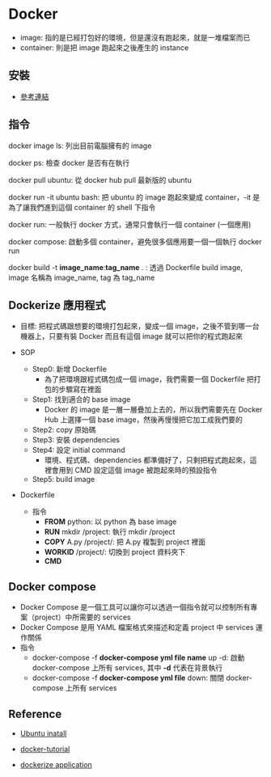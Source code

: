 # Docker

- image: 指的是已經打包好的環境，但是還沒有跑起來，就是一堆檔案而已
- container: 則是把 image 跑起來之後產生的 instance

## 安裝

- [參考連結](https://github.com/machineCYC/EnvironmentSetting/blob/master/Docker/INSTALL.md)

## 指令

docker image ls: 列出目前電腦擁有的 image

docker ps: 檢查 docker 是否有在執行

docker pull ubuntu: 從 docker hub pull 最新版的 ubuntu

docker run -it ubuntu bash: 把 ubuntu 的 image 跑起來變成 container，-it 是為了讓我們進到這個 container 的 shell 下指令

docker run: 一般執行 docker 方式，通常只會執行一個 container (一個應用)

docker compose: 啟動多個 container，避免很多個應用要一個一個執行 docker run

docker build -t **image_name**:**tag_name** . : 透過 Dockerfile build image, image 名稱為 image_name, tag 為 tag_name

## Dockerize 應用程式

- 目標: 把程式碼跟想要的環境打包起來，變成一個 image，之後不管到哪一台機器上，只要有裝 Docker 而且有這個 image 就可以把你的程式跑起來

- SOP
    - Step0: 新增 Dockerfile
        - 為了把環境跟程式碼包成一個 image，我們需要一個 Dockerfile 把打包的步驟寫在裡面
    - Step1: 找到適合的 base image
        - Docker 的 image 是一層一層疊加上去的，所以我們需要先在 Docker Hub 上選擇一個 base image，然後再慢慢把它加工成我們要的
    - Step2: copy 原始碼
    - Step3: 安裝 dependencies
    - Step4: 設定 initial command
        - 環境、程式碼、dependencies 都準備好了，只剩把程式跑起來，這裡會用到 CMD 設定這個 image 被跑起來時的預設指令
    - Step5: build image

- Dockerfile
    - 指令
        - **FROM** python: 以 python 為 base image
        - **RUN** mkdir /project: 執行 mkdir /project
        - **COPY** A.py /project/: 把 A.py 複製到 project 裡面
        - **WORKID** /project/: 切換到 project 資料夾下
        - **CMD**

## Docker compose

- Docker Compose 是一個工具可以讓你可以透過一個指令就可以控制所有專案（project）中所需要的 services
- Docker Compose 是用 YAML 檔案格式來描述和定義 project 中 services 運作關係
- 指令
    - docker-compose -f **docker-compose yml file name** up -d: 啟動 docker-compose 上所有 services, 其中 **-d** 代表在背景執行
	- docker-compose -f **docker-compose yml file** down: 關閉 docker-compose 上所有 services

## Reference

- [Ubuntu inatall](https://blog.gtwang.org/virtualization/docker-basic-tutorial/)

- [docker-tutorial](https://github.com/twtrubiks/docker-tutorial)

- [dockerize application](https://larrylu.blog/step-by-step-dockerize-your-app-ecd8940696f4)